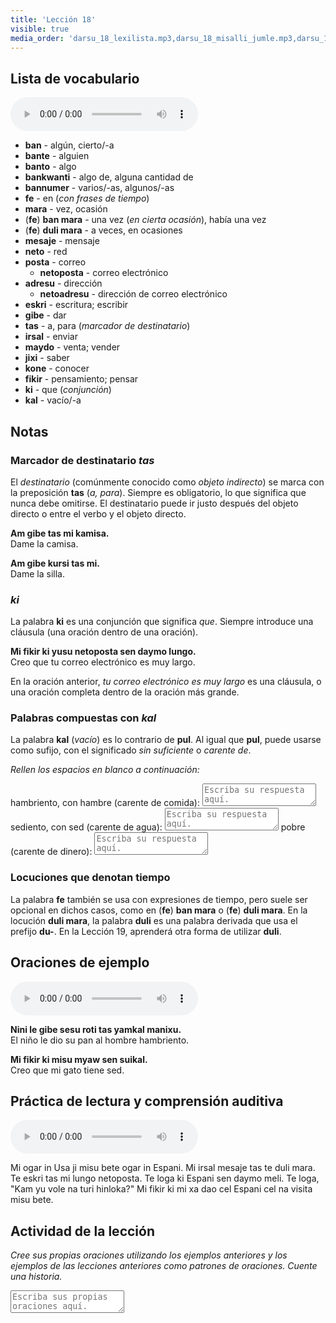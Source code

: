 ```yaml
---
title: 'Lección 18'
visible: true
media_order: 'darsu_18_lexilista.mp3,darsu_18_misalli_jumle.mp3,darsu_18_doxoli_abyasa.mp3'
---
```


## Lista de vocabulario

<audio controls>
  <source src="/darsu/18/darsu_18_lexilista.mp3" type="audio/mp3" />
  <p>Su agente de usuario no es compatible con el elemento de audio HTML5.</p>
</audio>

* **ban** - algún, cierto/-a
* **bante** - alguien
* **banto** - algo
* **bankwanti** - algo de, alguna cantidad de
* **bannumer** - varios/-as, algunos/-as
* **fe** - en (_con frases de tiempo_)
* **mara** - vez, ocasión
* (**fe**) **ban mara** - una vez (_en cierta ocasión_), había una vez
* (**fe**) **duli mara** - a veces, en ocasiones
* **mesaje** - mensaje
* **neto** - red
* **posta** - correo
     * **netoposta** - correo electrónico
* **adresu** - dirección
     * **netoadresu** - dirección de correo electrónico
* **eskri** - escritura; escribir
* **gibe** - dar
* **tas** - a, para (_marcador de destinatario_)
* **irsal** - enviar
* **maydo** - venta; vender
* **jixi** - saber 
* **kone** - conocer
* **fikir** - pensamiento; pensar
* **ki** - que (_conjunción_)
* **kal** - vacío/-a

## Notas
### Marcador de destinatario _tas_

El _destinatario_ (comúnmente conocido como _objeto indirecto_) se marca con la preposición **tas** (_a, para_). Siempre es obligatorio, lo que significa que nunca debe omitirse. El destinatario puede ir justo después del objeto directo o entre el verbo y el objeto directo.

**Am gibe tas mi kamisa.**  
Dame la camisa.

**Am gibe kursi tas mi.**  
Dame la silla.

### _ki_

La palabra **ki** es una conjunción que significa _que_. Siempre introduce una cláusula (una oración dentro de una oración).

**Mi fikir ki yusu netoposta sen daymo lungo.**  
Creo que tu correo electrónico es muy largo.

En la oración anterior, _tu correo electrónico es muy largo_ es una cláusula, o una oración completa dentro de la oración más grande.

### Palabras compuestas con _kal_

La palabra **kal** (_vacío_) es lo contrario de **pul**. Al igual que **pul**, puede usarse como sufijo, con el significado _sin suficiente_ o _carente de_.

_Rellen los espacios en blanco a continuación:_

hambriento, con hambre (carente de comida): <textarea width="100%" Spellcheck="false" placeholder="Escriba su respuesta aquí."></textarea>
sediento, con sed (carente de agua): <textarea width="100%" Spellcheck="false" placeholder="Escriba su respuesta aquí."></textarea>
pobre (carente de dinero): <textarea width="100%" Spellcheck="false" placeholder="Escriba su respuesta aquí."></textarea>

### Locuciones que denotan tiempo

La palabra **fe** también se usa con expresiones de tiempo, pero suele ser opcional en dichos casos, como en (**fe**) **ban mara** o (**fe**) **duli mara**. En la locución **duli mara**, la palabra **duli** es una palabra derivada que usa el prefijo **du-**. En la Lección 19, aprenderá otra forma de utilizar **duli**.

## Oraciones de ejemplo

<audio controls>
  <source src="/darsu/18/darsu_18_misalli_jumle.mp3" type="audio/mp3" />
  <p>Su agente de usuario no es compatible con el elemento de audio HTML5.</p>
</audio>

**Nini le gibe sesu roti tas yamkal manixu.**  
El niño le dio su pan al hombre hambriento.

**Mi fikir ki misu myaw sen suikal.**  
Creo que mi gato tiene sed.

## Práctica de lectura y comprensión auditiva

<audio controls>
  <source src="/darsu/18/darsu_18_doxoli_abyasa.mp3" type="audio/mp3" />
  <p>Su agente de usuario no es compatible con el elemento de audio HTML5.</p>
</audio>

Mi ogar in Usa ji misu bete ogar in Espani. Mi irsal mesaje tas te duli mara. Te eskri tas mi lungo netoposta. Te loga ki Espani sen daymo meli. Te loga, "Kam yu vole na turi hinloka?" Mi fikir ki mi xa dao cel Espani cel na visita misu bete.

## Actividad de la lección
 
_Cree sus propias oraciones utilizando los ejemplos anteriores y los ejemplos de las lecciones anteriores como patrones de oraciones. Cuente una historia._

<textarea width="100%" Spellcheck="false" placeholder="Escriba sus propias oraciones aquí."></textarea>